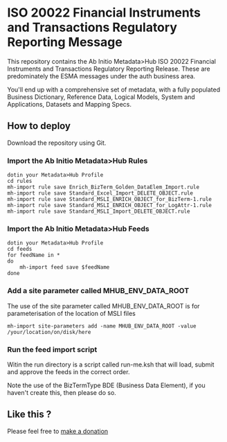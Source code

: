 # ISO 20022 Financial Instruments and Transactions Regulatory Reporting Message

This repository contains the Ab Initio Metadata>Hub ISO 20022 Financial Instruments and Transactions Regulatory Reporting Release. These are predominately the ESMA messages under the auth business area.

You'll end up with a comprehensive set of metadata, with a fully populated Business Dictionary, Reference Data, Logical Models, System and Applications, Datasets and Mapping Specs.

## How to deploy

Download the repository using Git.

### Import the Ab Initio Metadata>Hub Rules

	dotin your Metadata>Hub Profile
	cd rules
	mh-import rule save Enrich_BizTerm_Golden_DataElem_Import.rule
	mh-import rule save Standard_Excel_Import_DELETE_OBJECT.rule
	mh-import rule save Standard_MSLI_ENRICH_OBJECT_for_BizTerm-1.rule
	mh-import rule save Standard_MSLI_ENRICH_OBJECT_for_LogAttr-1.rule
	mh-import rule save Standard_MSLI_Import_DELETE_OBJECT.rule

### Import the Ab Initio Metadata>Hub Feeds

	dotin your Metadata>Hub Profile
	cd feeds
	for feedName in *
	do
		mh-import feed save $feedName
	done


### Add a site parameter called MHUB_ENV_DATA_ROOT

The use of the site parameter called MHUB_ENV_DATA_ROOT is for parameterisation of the location of MSLI files  

	mh-import site-parameters add -name MHUB_ENV_DATA_ROOT -value /your/location/on/disk/here 

### Run the feed import script

Witin the run directory is a script called run-me.ksh that will load, submit and approve the feeds in the correct order.

Note the use of the BizTermType BDE (Business Data Element), if you haven't create this, then please do so.

## Like this ?

Please feel free to [make a donation](https://www.paypal.me/chrisdayai/5)
